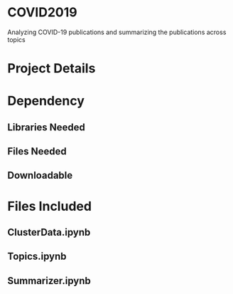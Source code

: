 # COVID2019
Analyzing COVID-19 publications and summarizing the publications across topics

# Project Details

# Dependency
  ## Libraries Needed
  ## Files Needed
  ## Downloadable
  
# Files Included
  ## ClusterData.ipynb
  ## Topics.ipynb
  ## Summarizer.ipynb
